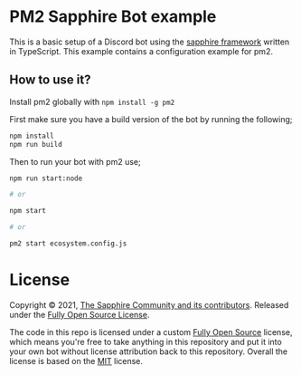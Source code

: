 # PM2 Sapphire Bot example

This is a basic setup of a Discord bot using the [sapphire framework][sapphire] written in TypeScript. This example contains a configuration example for pm2.

## How to use it?

Install pm2 globally with `npm install -g pm2`

First make sure you have a build version of the bot by running the following;

```sh
npm install
npm run build
```

Then to run your bot with pm2 use;

```sh
npm run start:node

# or

npm start

# or

pm2 start ecosystem.config.js
```

# License

Copyright © 2021, [The Sapphire Community and its contributors](https://github.com/sapphiredev).
Released under the [Fully Open Source License][fully-open-source].

The code in this repo is licensed under a custom [Fully Open Source][fully-open-source] license, which means you're free to take anything in this repository and put it into your own bot without license attribution back to this repository. Overall the license is based on the [MIT] license.

[sapphire]: https://github.com/sapphiredev/framework
[fully-open-source]: https://github.com/sapphiredev/examples/blob/main/LICENSE.md
[mit]: https://opensource.org/licenses/MIT

